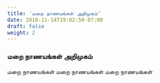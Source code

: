 ```yaml
---
title: 'மறை நாணயங்கள் அறிமுகம்'
date: 2018-11-14T19:02:50-07:00
draft: false
weight: 2
---
```




### மறை நாணயங்கள் அறிமுகம்

மறை நாணயங்கள்
மறை நாணயங்கள்
மறை நாணயங்கள்